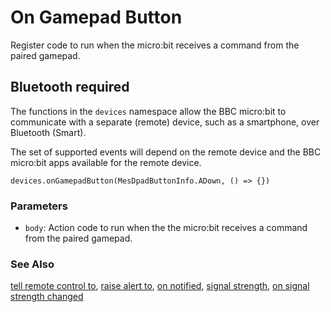 # On Gamepad Button

Register code to run when the micro:bit receives a command from the paired gamepad.

## Bluetooth required

The functions in the ``devices`` namespace allow the BBC micro:bit to communicate with a separate (remote) device, such as a smartphone, over Bluetooth (Smart).

The set of supported events will depend on the remote device and the BBC micro:bit apps available for the remote device.


```sig
devices.onGamepadButton(MesDpadButtonInfo.ADown, () => {})
```

### Parameters

* ``body``: Action code to run when the the micro:bit receives a command from the paired gamepad.

### See Also

[tell remote control to](/reference/devices/tell-remote-control-to), [raise alert to](/reference/devices/raise-alert-to), [on notified](/reference/devices/on-notified), [signal strength](/reference/devices/signal-strength), [on signal strength changed](/reference/devices/on-signal-strength-changed)

